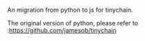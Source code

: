 An migration from python to js for tinychain.  

The original version of python, please refer to :https://github.com/jamesob/tinychain
